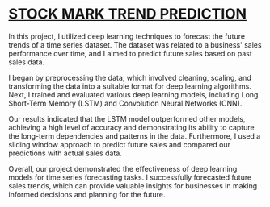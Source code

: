 # **[STOCK MARK TREND PREDICTION](https://umang-lodaya-stock-market-trend-prediction-main-9o1ej4.streamlit.app/)**

In this project, I utilized deep learning techniques to forecast the future trends of a time series dataset. The dataset was related to a business' sales performance over time, and I aimed to predict future sales based on past sales data.

I began by preprocessing the data, which involved cleaning, scaling, and transforming the data into a suitable format for deep learning algorithms. Next, I trained and evaluated various deep learning models, including Long Short-Term Memory (LSTM) and Convolution Neural Networks (CNN).

Our results indicated that the LSTM model outperformed other models, achieving a high level of accuracy and demonstrating its ability to capture the long-term dependencies and patterns in the data. Furthermore, I used a sliding window approach to predict future sales and compared our predictions with actual sales data.

Overall, our project demonstrated the effectiveness of deep learning models for time series forecasting tasks. I successfully forecasted future sales trends, which can provide valuable insights for businesses in making informed decisions and planning for the future.
